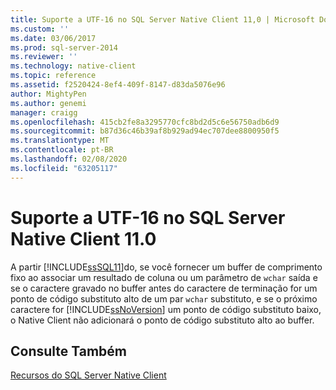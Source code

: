 ```yaml
---
title: Suporte a UTF-16 no SQL Server Native Client 11,0 | Microsoft Docs
ms.custom: ''
ms.date: 03/06/2017
ms.prod: sql-server-2014
ms.reviewer: ''
ms.technology: native-client
ms.topic: reference
ms.assetid: f2520424-8ef4-409f-8147-d83da5076e96
author: MightyPen
ms.author: genemi
manager: craigg
ms.openlocfilehash: 415cb2fe8a3295770cfc8bd2d5c6e56750adb6d9
ms.sourcegitcommit: b87d36c46b39af8b929ad94ec707dee8800950f5
ms.translationtype: MT
ms.contentlocale: pt-BR
ms.lasthandoff: 02/08/2020
ms.locfileid: "63205117"
---
```

# <a name="utf-16-support-in-sql-server-native-client-110"></a>Suporte a UTF-16 no SQL Server Native Client 11.0
  A partir [!INCLUDE[ssSQL11](../../../includes/sssql11-md.md)]do, se você fornecer um buffer de comprimento fixo ao associar um resultado de coluna ou um parâmetro de `wchar` saída e se o caractere gravado no buffer antes do caractere de terminação for um ponto de código substituto alto de um par `wchar` substituto, e se o próximo caractere for [!INCLUDE[ssNoVersion](../../../includes/ssnoversion-md.md)] um ponto de código substituto baixo, o Native Client não adicionará o ponto de código substituto alto ao buffer.  
  
## <a name="see-also"></a>Consulte Também  
 [Recursos do SQL Server Native Client](sql-server-native-client-features.md)  
  
  
